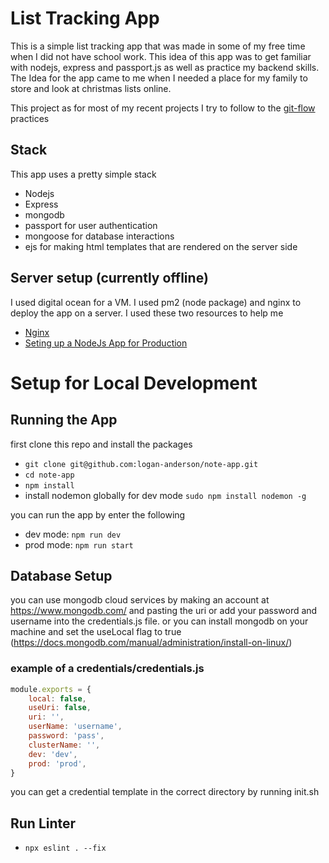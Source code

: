 # List Tracking App

This is a simple list tracking app that was made in some of my free time when I did not have school work. This idea of this app was to get familiar with nodejs, express and passport.js as well as practice my backend skills. The Idea for the app came to me when I needed a place for my family to store and look at christmas lists online.

This project as for most of my recent projects I try to follow to the [git-flow](https://www.atlassian.com/git/tutorials/comparing-workflows/gitflow-workflow) practices 

## Stack

This app uses a pretty simple stack

* Nodejs
* Express
* mongodb
* passport for user authentication
* mongoose for database interactions
* ejs for making html templates that are rendered on the server side



## Server setup (currently offline)

I used digital ocean for a VM. I used pm2 (node package) and nginx to deploy the app on a server. I used these two resources to help me

* [Nginx](https://www.digitalocean.com/community/tutorials/how-to-install-nginx-on-ubuntu-18-04)
* [Seting up a NodeJs App for Production](https://www.digitalocean.com/community/tutorials/how-to-set-up-a-node-js-application-for-production-on-ubuntu-18-04)


# Setup for Local Development
## Running the App

first clone this repo and install the packages

* `git clone git@github.com:logan-anderson/note-app.git`
* `cd note-app`
* `npm install`
* install nodemon globally for dev mode `sudo npm install nodemon -g`

you can run the app by enter the following

* dev mode: `npm run dev`
* prod mode: `npm run start`

## Database Setup

you can use mongodb cloud services by making an account at <https://www.mongodb.com/> and pasting the uri or add your password and username into the credentials.js file. or you can install mongodb on your machine and set the useLocal flag to true (<https://docs.mongodb.com/manual/administration/install-on-linux/>)

### example of a credentials/credentials.js

``` javascript
module.exports = {
    local: false,
    useUri: false,
    uri: '',
    userName: 'username',
    password: 'pass',
    clusterName: '',
    dev: 'dev',
    prod: 'prod',
}
```

you can get a credential template in the correct directory by running init.sh

## Run Linter

* `npx eslint . --fix`
